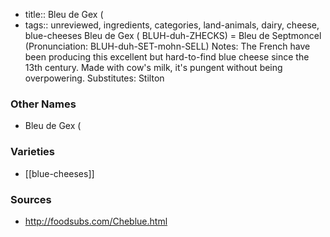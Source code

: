 - title:: Bleu de Gex (
- tags:: unreviewed, ingredients, categories, land-animals, dairy, cheese, blue-cheeses
Bleu de Gex ( BLUH-duh-ZHECKS) = Bleu de Septmoncel (Pronunciation: BLUH-duh-SET-mohn-SELL) Notes: The French have been producing this excellent but hard-to-find blue cheese since the 13th century. Made with cow's milk, it's pungent without being overpowering. Substitutes: Stilton

### Other Names

* Bleu de Gex (

### Varieties

* [[blue-cheeses]]

### Sources
* http://foodsubs.com/Cheblue.html
